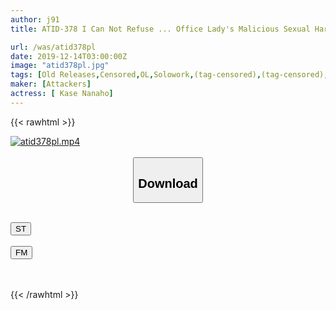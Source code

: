```yaml
---
author: j91
title: ATID-378 I Can Not Refuse ... Office Lady's Malicious Sexual Harassment Circumstances Nanase Kase

url: /was/atid378pl
date: 2019-12-14T03:00:00Z
image: "atid378pl.jpg"
tags: [Old Releases,Censored,OL,Solowork,(tag-censored),(tag-censored),Dead Drunk	 ]
maker: [Attackers]
actress: [ Kase Nanaho]
---
```



{{< rawhtml >}}

<div class="video" data-videoid="m9LBqlv0Mri2ZA">
    <a href="javascript:;">
        <img src="/was/atid378pl/atid378pl.jpg" width="WIDTH" height="HEIGHT" alt="atid378pl.mp4" loading="lazy">
    </a>
</div>

<script type="text/javascript" src="https://j91.asia/asset/on-demand-st.js"></script>

<br>
  <link rel="stylesheet" href="https://j91.asia/asset/bs5.css">
  
  <center>
  <button class="btn btn-primary" type="button" data-bs-toggle="collapse" data-bs-target=".multi-collapse" aria-expanded="false" aria-controls="multiCollapseExample1 multiCollapseExample2"><h2>Download</h2></button></center>
</p>
<div class="row">
  <div class="col">
    <div class="collapse multi-collapse" id="multiCollapseExample1">
      <div class="card card-body">
	      	      <br>
<div class="buttons">  
<a href="https://streamtape.to/v/m9LBqlv0Mri2ZA" target="_blank"><button class="btn-hover color-3"><i class="fa fa-download"></i> ST</button></a></div>
    </div>
  </div>
</div>
  <div class="col">
    <div class="collapse multi-collapse" id="multiCollapseExample2">
      <div class="card card-body">
	      <br>
<div class="buttons">
    <a href="https://filemoon.sx/d/o7b3fcbck4gv" target="_blank"><button class="btn-hover color-8"><i class="fa fa-download"></i> FM</button></a></div>
<br><br>
      </div>
    </div>
  </div>
</div>

{{< /rawhtml >}}